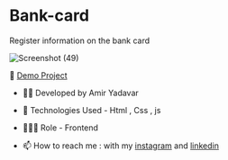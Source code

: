 # Bank-card

Register information on the bank card

![Screenshot (49)](https://user-images.githubusercontent.com/110972269/200810201-c0a4e14c-45f3-49c2-baa7-f50720f6ce2d.png)


  🔗 [Demo Project](https://amir-yadavar.github.io/Bank-card-mini-exercise/)

- 👨‍💻 Developed by Amir Yadavar

- 🤖 Technologies Used - Html , Css  , js

- 🕵🏻‍♀️ Role - Frontend

- 📫 How to reach me : with my [instagram](https://instagram.com/amir_yadavar_?igshid=YmMyMTA2M2Y=) and [linkedin](https://www.linkedin.com/in/amir-yadavar-269904242/)
